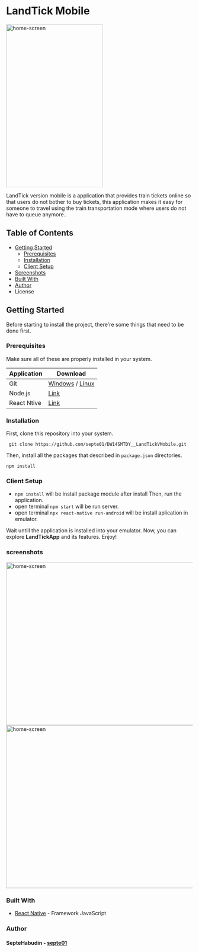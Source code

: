 # LandTick Mobile
<img src="https://user-images.githubusercontent.com/30195561/77977388-c853a600-7329-11ea-8c8f-8d29f68b73f6.png" alt="home-screen" width="260" height="440">


LandTick version mobile is a application that provides train tickets online so that users do not bother to buy tickets, this application makes it easy for someone to travel using the train transportation mode where users do not have to queue anymore..

## Table of Contents
* [Getting Started][#getting-started]
	*  [Prerequisites][#prerequisites]
	* [Installation][#installation]
	* [Client Setup][#client-setup]
* [Screenshots][#screenshots]
* [Built With][#built-with]
* [Author][#author]
* License


## Getting Started
Before starting to install the project, there're some things that need to be done first.


### Prerequisites
Make sure all of these are properly installed in your system.

| Application | Download                                                                                              |
| ----------- | ----------------------------------------------------------------------------------------------------- |
| Git         | [Windows](https://gitforwindows.org/ "Windows") / [Linux](https://git-scm.com/download/linux "Linux") |
| Node.js     | [Link](https://nodejs.org/en/download/ "Link")                                                        |
| React Ntive | [Link](https://reactnative.dev/docs/getting-started "Link")                                           |

### Installation
First, clone this repository into your system.

` git clone https://github.com/septe01/DW14SMTDY__LandTickVMobile.git`

Then, install all the packages that described in `package.json` directories.

`npm install`


### Client Setup
* `npm install` will be install package module after install  Then, run the application.
* open terminal `npm start` will be run server.
* open terminal `npx react-native run-android` will be install aplication in emulator.

Wait untill the application is installed into your emulator. Now, you can explore **LandTickApp** and its features. Enjoy!

### screenshots
<img src="https://user-images.githubusercontent.com/30195561/77981953-5e40fe00-7335-11ea-9188-46f486162407.png" alt="home-screen" width="530" height="440">
<img src="https://user-images.githubusercontent.com/30195561/77982119-bd067780-7335-11ea-80df-1408a8d3bb0b.png" alt="home-screen" width="530" height="440">


### Built With

* [React Native](https://reactnative.dev/ "ReactNative") - Framework JavaScript
<!-- * [Express JS ](https://expressjs.com/en/starter/installing.html "Express JS ")- Back-end
* [MySQL](https://www.mysql.com/downloads/ "MySQL") - Database -->

### Author

#### SepteHabudin  - [septe01](https://github.com/septe01/ "septe01")


[#getting-started]: #getting-started
[#prerequisites]: #prerequisites "prerequisites"
[#installation]: #installation "Installation"
[#client-setup]: #client-setup "Client Setup"
[#screenshots]: #screenshots "Screenshots"
[#built-with]: #built-with "Built With"
[#author]: #author "Author"